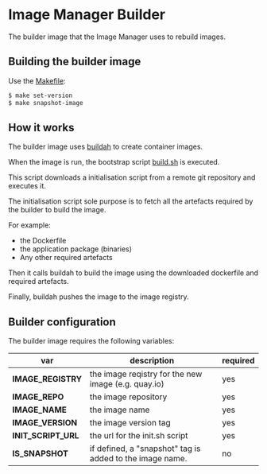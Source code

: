 # Image Manager Builder

The builder image that the Image Manager uses to rebuild images.

## Building the builder image

Use the [Makefile](./Makefile):

```sh
$ make set-version
$ make snapshot-image
```

## How it works

The builder image uses [buildah](https://buildah.io/) to create container images.

When the image is run, the bootstrap script [build.sh](./build.sh) is executed.

This script downloads a initialisation script from a remote git repository and executes it.

The initialisation script sole purpose is to fetch all the artefacts required by the builder to build the image.  

For example:

- the Dockerfile
- the application package (binaries)
- Any other required artefacts

Then it calls buildah to build the image using the downloaded dockerfile and required artefacts. 

Finally, buildah pushes the image to the image registry.

## Builder configuration

The builder image requires the following variables:

| var | description | required |
|---|---|---|
| **IMAGE_REGISTRY** | the image reqistry for the new image (e.g. quay.io) | yes |
| **IMAGE_REPO** | the image repository | yes |
| **IMAGE_NAME** | the image name | yes |
| **IMAGE_VERSION** | the image version tag | yes |
| **INIT_SCRIPT_URL** | the url for the init.sh script | yes |
| **IS_SNAPSHOT** | if defined, a "snapshot" tag is added to the image name. | no |
